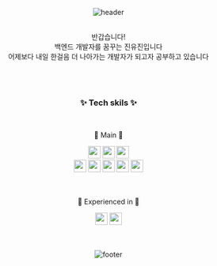 <div align="center">

![header](https://capsule-render.vercel.app/api?type=waving&color=0:ffaa00,100:00e5ff&height=270&section=header&text=Welcome&desc=Anna-Jin's%20GitHub%20Profile&fontSize=70&fontColor=fff&descAlign=60&descAlignY=63)
 
  
  <br>
  반갑습니다!
  <br>
  백엔드 개발자를 꿈꾸는 진유진입니다
  <br>
  어제보다 내일 한걸음 더 나아가는 개발자가 되고자 공부하고 있습니다
  <br>
  
  
  <br>
  <br>
  <br>

### ✨ Tech skils ✨
  
  <br>
  
  🌸 Main 🌸
  
  <img src="https://img.shields.io/badge/Java-89A426?style=for-the-badge&logo=java&logoColor=white&color=0169B4" height="25" /> 
  <img src="https://img.shields.io/badge/Spring_Boot-F9FCF3?style=for-the-badge&logo=spring-boot&logoColor=white&color=67AA3C" height="25" />
  <img src="https://img.shields.io/badge/MySQL-7DA205?style=for-the-badge&logo=mysql&logoColor=white&color=D78800" height="25" />
  
  <br>
  
  <img src="https://img.shields.io/badge/HTML5-0A6A05?style=for-the-badge&logo=html5&logoColor=white&color=D84925" height="25" />
  <img src="https://img.shields.io/badge/Bootstrap-FA6C0E?style=for-the-badge&logo=bootstrap&logoColor=white&color=7613EE" height="25" />
  <img src="https://img.shields.io/badge/JavaScript-468010?style=for-the-badge&logo=javascript&logoColor=F7DF1E&color=DB9B26" height="25" /> 
  <img src="https://img.shields.io/badge/jQuery-D17001?style=for-the-badge&logo=jquery&logoColor=white&color=1064A5" height="25" />
  <img src="https://img.shields.io/badge/CSS-BB9F00?&style=for-the-badge&logo=css3&logoColor=white&color=018FD1" height="25" />
  
  <br>
  <br>
  <br>
  
  🌱 Experienced in 🌱
  
  <img src="https://img.shields.io/badge/Python-3776AB?style=for-the-badge&logo=python&logoColor=white&color=3672A7" height="25" />
  <img src="https://img.shields.io/badge/Flask-000000?style=for-the-badge&logo=flask&logoColor=black&color=white" height="25" />

  <br>
  <br>
  <br>
 
 ![footer](https://capsule-render.vercel.app/api?type=waving&color=0:ffaa00,100:00e5ff&height=200&section=footer)
  
  
  
</div>



